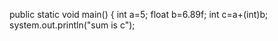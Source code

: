 public static void main()
{
int a=5;
float b=6.89f;
int c=a+(int)b;
system.out.println("sum is c");
